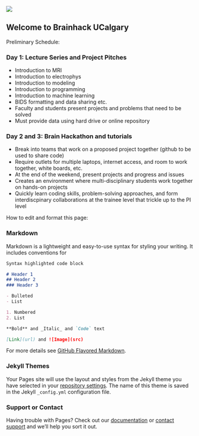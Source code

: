 ![](https://www.eso.org/public/archives/images/screen/eso1208a.jpg)

## Welcome to Brainhack UCalgary


Preliminary Schedule:

### Day 1: Lecture Series and Project Pitches

- Introduction to MRI
- Introduction to electrophys
- Introduction to modeling
- Introduction to programming
- Introduction to machine learning
- BIDS formatting and data sharing etc.
- Faculty and students present projects and problems that need to be solved 
- Must provide data using hard drive or online repository

### Day 2 and 3: Brain Hackathon and tutorials

- Break into teams that work on a proposed project together (github to be used to share code)
- Require outlets for multiple laptops, internet access, and room to work together, white boards, etc.
- At the end of the weekend, present projects and progress and issues
- Creates an environment where multi-disciplinary students work together on hands-on projects
- Quickly learn coding skills, problem-solving approaches, and form interdiscpinary collaborations at the trainee level that trickle up to the PI level


How to edit and format this page:
### Markdown

Markdown is a lightweight and easy-to-use syntax for styling your writing. It includes conventions for

```markdown
Syntax highlighted code block

# Header 1
## Header 2
### Header 3

- Bulleted
- List

1. Numbered
2. List

**Bold** and _Italic_ and `Code` text

[Link](url) and ![Image](src)
```

For more details see [GitHub Flavored Markdown](https://guides.github.com/features/mastering-markdown/).

### Jekyll Themes

Your Pages site will use the layout and styles from the Jekyll theme you have selected in your [repository settings](https://github.com/katymanning/BrainhackUCalgary/settings). The name of this theme is saved in the Jekyll `_config.yml` configuration file.

### Support or Contact

Having trouble with Pages? Check out our [documentation](https://help.github.com/categories/github-pages-basics/) or [contact support](https://github.com/contact) and we’ll help you sort it out.
